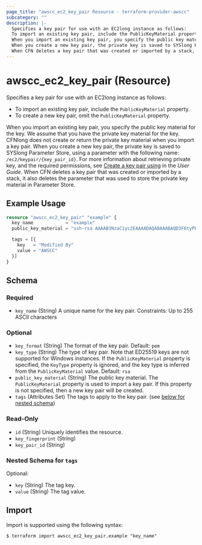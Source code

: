 ```yaml
---
page_title: "awscc_ec2_key_pair Resource - terraform-provider-awscc"
subcategory: ""
description: |-
  Specifies a key pair for use with an EC2long instance as follows:
  To import an existing key pair, include the PublicKeyMaterial property.To create a new key pair, omit the PublicKeyMaterial property.
  When you import an existing key pair, you specify the public key material for the key. We assume that you have the private key material for the key. CFNlong does not create or return the private key material when you import a key pair.
  When you create a new key pair, the private key is saved to SYSlong Parameter Store, using a parameter with the following name: /ec2/keypair/{key_pair_id}. For more information about retrieving private key, and the required permissions, see Create a key pair using https://docs.aws.amazon.com/AWSEC2/latest/UserGuide/create-key-pairs.html#create-key-pair-cloudformation in the User Guide.
  When CFN deletes a key pair that was created or imported by a stack, it also deletes the parameter that was used to store the private key material in Parameter Store.
---
```


# awscc_ec2_key_pair (Resource)

Specifies a key pair for use with an EC2long instance as follows:
  +  To import an existing key pair, include the ``PublicKeyMaterial`` property.
  +  To create a new key pair, omit the ``PublicKeyMaterial`` property.
  
 When you import an existing key pair, you specify the public key material for the key. We assume that you have the private key material for the key. CFNlong does not create or return the private key material when you import a key pair.
 When you create a new key pair, the private key is saved to SYSlong Parameter Store, using a parameter with the following name: ``/ec2/keypair/{key_pair_id}``. For more information about retrieving private key, and the required permissions, see [Create a key pair using](https://docs.aws.amazon.com/AWSEC2/latest/UserGuide/create-key-pairs.html#create-key-pair-cloudformation) in the *User Guide*.
 When CFN deletes a key pair that was created or imported by a stack, it also deletes the parameter that was used to store the private key material in Parameter Store.

## Example Usage

```terraform
resource "awscc_ec2_key_pair" "example" {
  key_name            = "example"
  public_key_material = "ssh-rsa AAAAB3NzaC1yc2EAAAADAQABAAABAQD3F6tyPEFEzV0LX3X8BsXdMsQz1x2cEikKDEY0aIj41qgxMCP/iteneqXSIFZBp5vizPvaoIR3Um9xK7PGoW8giupGn+EPuxIA4cDM4vzOqOkiMPhz5XK0whEjkVzTo4+S0puvDZuwIsdiW9mxhJc7tgBNL0cYlWSYVkz4G/fslNfRPW5mYAM49f4fhtxPb5ok4Q2Lg9dPKVHO/Bgeu5woMc7RY0p1ej6D4CKFE6lymSDJpW0YHX/wqE9+cfEauh7xZcG0q9t2ta6F6fmX0agvpFyZo8aFbXeUBr7osSCJNgvavWbM/06niWrOvYX2xwWdhXmXSrbX8ZbabVohBK41 email@example.com"

  tags = [{
    key   = "Modified By"
    value = "AWSCC"
  }]
}
```

<!-- schema generated by tfplugindocs -->
## Schema

### Required

- `key_name` (String) A unique name for the key pair.
 Constraints: Up to 255 ASCII characters

### Optional

- `key_format` (String) The format of the key pair.
 Default: ``pem``
- `key_type` (String) The type of key pair. Note that ED25519 keys are not supported for Windows instances.
 If the ``PublicKeyMaterial`` property is specified, the ``KeyType`` property is ignored, and the key type is inferred from the ``PublicKeyMaterial`` value.
 Default: ``rsa``
- `public_key_material` (String) The public key material. The ``PublicKeyMaterial`` property is used to import a key pair. If this property is not specified, then a new key pair will be created.
- `tags` (Attributes Set) The tags to apply to the key pair. (see [below for nested schema](#nestedatt--tags))

### Read-Only

- `id` (String) Uniquely identifies the resource.
- `key_fingerprint` (String)
- `key_pair_id` (String)

<a id="nestedatt--tags"></a>
### Nested Schema for `tags`

Optional:

- `key` (String) The tag key.
- `value` (String) The tag value.

## Import

Import is supported using the following syntax:

```shell
$ terraform import awscc_ec2_key_pair.example "key_name"
```